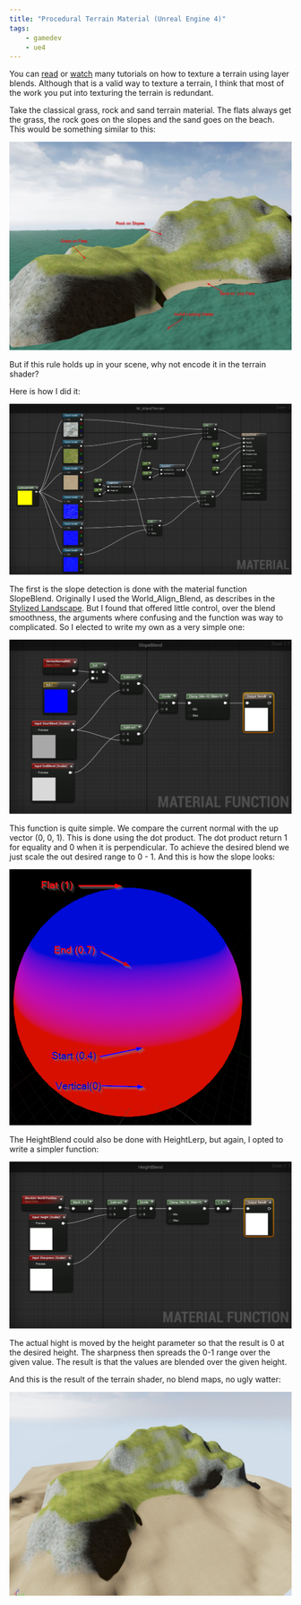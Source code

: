 ```yaml
---
title: "Procedural Terrain Material (Unreal Engine 4)"
tags:
    - gamedev
    - ue4
---
```


You can [read][1] or [watch][2] many tutorials on how to texture a terrain
using layer blends. Although that is a valid way to texture a terrain, 
I think that most of the work you put into texturing the terrain is redundant. 

Take the classical grass, rock and sand terrain material. The flats always 
get the grass, the rock goes on the slopes and the sand goes on the beach. This
would be something similar to this:

<img class="img-responsive" src="/images/terrainmat/EffectOverview.jpg" alt="Grass on flats, rock on slopes and sand on beaches." />

But if this rule holds up in your scene, why not encode it in the terrain 
shader?

<!--more-->

Here is how I did it:

<img class="img-responsive" src="/images/terrainmat/M_IslandTerrain.png" alt="Procedural terrain shading, it's complicated, not." />

The first is the slope detection is done with the material function SlopeBlend. 
Originally I used the World_Align_Blend, as describes in the [Stylized Landscape][3]. 
But I found that offered little control, over the blend smoothness, the arguments 
where confusing and the function was way to complicated. So I elected to write
my own as a very simple one:

<img class="img-responsive" src="/images/terrainmat/SlopeBlend.png" alt="SlopeBlend" />

This function is quite simple. We compare the current normal with the up vector 
(0, 0, 1). This is done using the dot product. The dot product return 1 for 
equality and 0 when it is perpendicular. To achieve the desired blend
we just scale the out desired range to 0 - 1. And this is how the slope looks:

<img class="img-responsive" src="/images/terrainmat/SlopeBlend_Vis.png" alt="SlopeBlend Visualsisation" />

The HeightBlend could also be done with HeightLerp, but again, I opted 
to write a simpler function:

<img class="img-responsive" src="/images/terrainmat/HeightBlend.png" alt="HeightBlend" />

The actual hight is moved by the height parameter so that the result is 0 at the 
desired height. The sharpness then spreads the 0-1 range over the given value. 
The result is that the values are blended over the given height.

And this is the result of the terrain shader, no blend maps, no ugly watter:

<img class="img-responsive" src="/images/terrainmat/ResultNoWatter.jpg" alt="Result of procedural terrain shader." />

[1]: https://docs.unrealengine.com/latest/INT/Engine/Landscape/Materials/index.html
[2]: https://www.youtube.com/watch?v=tsXVP0fykBM
[3]: https://docs.unrealengine.com/latest/INT/Resources/Showcases/Stylized/Landscape/index.html
